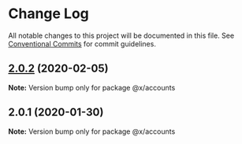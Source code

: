 # Change Log

All notable changes to this project will be documented in this file.
See [Conventional Commits](https://conventionalcommits.org) for commit guidelines.

## [2.0.2](https://github.com/whitehorse5353/lerna-e2e/compare/@x/accounts@2.0.1...@x/accounts@2.0.2) (2020-02-05)

**Note:** Version bump only for package @x/accounts





## 2.0.1 (2020-01-30)

**Note:** Version bump only for package @x/accounts
